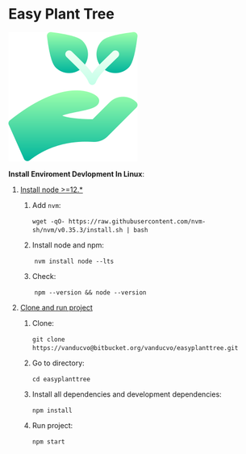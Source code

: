 # **Easy Plant Tree**

![](./save-nature.png)

**Install Enviroment Devlopment  In Linux**:

1. <u>Install node >=12.*</u>

   1. Add `nvm`:

         `wget -qO- https://raw.githubusercontent.com/nvm-sh/nvm/v0.35.3/install.sh | bash`

   2. Install node and npm:

      ​	`nvm install node --lts`

   3. Check:

      ​	`npm --version && node --version`

2. <u>Clone and run project</u>

   1. Clone:

      `git clone https://vanducvo@bitbucket.org/vanducvo/easyplanttree.git`

   2. Go to directory:

      `cd easyplanttree`

   3. Install all dependencies and development dependencies:

      `npm install`

   4. Run project:

      `npm start`

      